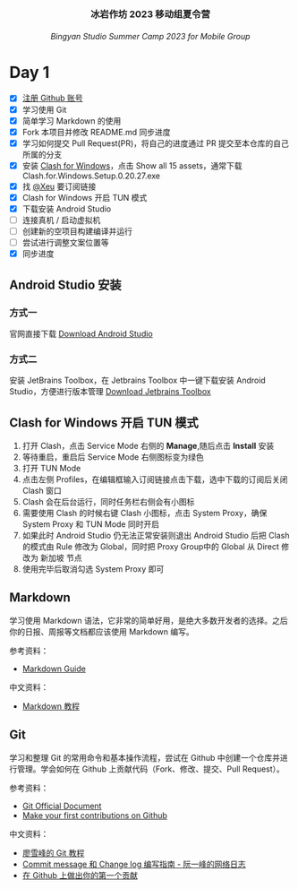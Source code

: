 <h3 align="center"> 冰岩作坊 2023 移动组夏令营 </h3>
<h6 align="center"> Bingyan Studio Summer Camp 2023 for Mobile Group </h6>

#  Day 1
- [x] [注册 Github 账号](https://github.com/signup)
- [x] 学习使用 Git
- [x] 简单学习 Markdown 的使用
- [x] Fork 本项目并修改 README.md 同步进度
- [x] 学习如何提交 Pull Request(PR)，将自己的进度通过 PR 提交至本仓库的自己所属的分支
- [x] 安装 [Clash for Windows](https://github.com/Fndroid/clash_for_windows_pkg/releases)，点击 Show all 15 assets，通常下载 Clash.for.Windows.Setup.0.20.27.exe
- [x] 找 [@Xeu](https://github.com/ThankRain) 要订阅链接
- [x] Clash for Windows 开启 TUN 模式
- [x] 下载安装 Android Studio
- [ ] 连接真机 / 启动虚拟机
- [ ] 创建新的空项目构建编译并运行
- [ ] 尝试进行调整文案位置等
- [x] 同步进度

## Android Studio 安装
### 方式一 
官网直接下载
[Download Android Studio](https://developer.android.google.cn/studio)
###  方式二 
安装 JetBrains Toolbox，在 Jetbrains Toolbox 中一键下载安装 Android Studio，方便进行版本管理
[Download Jetbrains Toolbox](https://www.jetbrains.com/zh-cn/toolbox-app/)

## Clash for Windows 开启 TUN 模式
1. 打开 Clash，点击 Service Mode 右侧的 **Manage**,随后点击 **Install** 安装
2. 等待重启，重启后 Service Mode 右侧图标变为绿色
3. 打开 TUN Mode
4. 点击左侧 Profiles，在编辑框输入订阅链接点击下载，选中下载的订阅后关闭 Clash 窗口
5. Clash 会在后台运行，同时任务栏右侧会有小图标
6. 需要使用 Clash 的时候右键 Clash 小图标，点击 System Proxy，确保 System Proxy 和 TUN Mode 同时开启
7. 如果此时 Android Studio 仍无法正常安装则退出 Android Studio 后把 Clash 的模式由 Rule 修改为 Global，同时把 Proxy Group中的 Global 从 Direct 修改为 新加坡 节点
8. 使用完毕后取消勾选 System Proxy 即可

## Markdown

学习使用 Markdown 语法，它非常的简单好用，是绝大多数开发者的选择。之后你的日报、周报等文档都应该使用 Markdown 编写。

参考资料：

- [Markdown Guide](https://www.markdownguide.org/)

中文资料：

- [Markdown 教程](https://markdown.com.cn/basic-syntax/)

## Git

学习和整理 Git 的常用命令和基本操作流程，尝试在 Github 中创建一个仓库并进行管理。学会如何在 Github 上贡献代码（Fork、修改、提交、Pull Request）。

参考资料：

- [Git Official Document](https://git-scm.com/docs/gittutorial)
- [Make your first contributions on Github](https://github.com/firstcontributions/first-contributions/blob/main/README.md)

中文资料：

- [廖雪峰的 Git 教程](https://www.liaoxuefeng.com/wiki/896043488029600)
- [Commit message 和 Change log 编写指南 - 阮一峰的网络日志](https://www.ruanyifeng.com/blog/2016/01/commit_message_change_log.html)
- [在 Github 上做出你的第一个贡献](https://github.com/firstcontributions/first-contributions/blob/main/translations/README.zh-cn.md)

